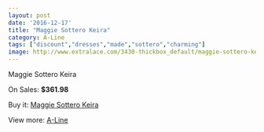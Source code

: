 ```yaml
---
layout: post
date: '2016-12-17'
title: "Maggie Sottero Keira"
category: A-Line
tags: ["discount","dresses","made","sottero","charming"]
image: http://www.extralace.com/3430-thickbox_default/maggie-sottero-keira.jpg
---
```

Maggie Sottero Keira

On Sales: **$361.98**
<a href="https://www.extralace.com/a-line/1621-maggie-sottero-keira.html"><amp-img layout="responsive" width="600" height="600" src="//www.extralace.com/3430-thickbox_default/maggie-sottero-keira.jpg" alt="Maggie Sottero Keira 0" /></a>
<a href="https://www.extralace.com/a-line/1621-maggie-sottero-keira.html"><amp-img layout="responsive" width="600" height="600" src="//www.extralace.com/3431-thickbox_default/maggie-sottero-keira.jpg" alt="Maggie Sottero Keira 1" /></a>

Buy it: [Maggie Sottero Keira](https://www.extralace.com/a-line/1621-maggie-sottero-keira.html "Maggie Sottero Keira")

View more: [A-Line](https://www.extralace.com/2-a-line "A-Line")